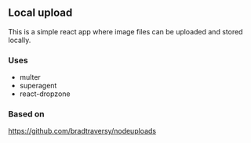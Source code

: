 ## Local upload

This is a simple react app where image files can be uploaded and stored locally.

### Uses

* multer
* superagent
* react-dropzone

### Based on

https://github.com/bradtraversy/nodeuploads